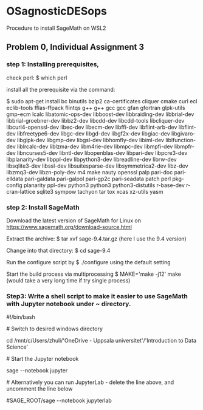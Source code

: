 # OSagnosticDESops
Procedure to install SageMath on WSL2

## Problem 0, Individual Assignment 3
### step 1: Installing prerequisites,  
check perl: $ which perl

install all the prerequisite via the command: 

$ sudo apt-get install  bc binutils bzip2 ca-certificates cliquer cmake curl ecl eclib-tools fflas-ffpack flintqs g++ g++ gcc gcc gfan gfortran glpk-utils gmp-ecm lcalc libatomic-ops-dev libboost-dev libbraiding-dev libbrial-dev libbrial-groebner-dev libbz2-dev libcdd-dev libcdd-tools libcliquer-dev libcurl4-openssl-dev libec-dev libecm-dev libffi-dev libflint-arb-dev libflint-dev libfreetype6-dev libgc-dev libgd-dev libgf2x-dev libgiac-dev libgivaro-dev libglpk-dev libgmp-dev libgsl-dev libhomfly-dev libiml-dev liblfunction-dev liblrcalc-dev liblzma-dev libm4rie-dev libmpc-dev libmpfi-dev libmpfr-dev libncurses5-dev libntl-dev libopenblas-dev libpari-dev libpcre3-dev libplanarity-dev libppl-dev libpython3-dev libreadline-dev librw-dev libsqlite3-dev libssl-dev libsuitesparse-dev libsymmetrica2-dev libz-dev libzmq3-dev libzn-poly-dev m4 make nauty openssl palp pari-doc pari-elldata pari-galdata pari-galpol pari-gp2c pari-seadata patch perl pkg-config planarity ppl-dev python3 python3 python3-distutils r-base-dev r-cran-lattice sqlite3 sympow tachyon tar tox xcas xz-utils yasm

### step 2: Install SageMath
Download the latest version of SageMath for Linux on https://www.sagemath.org/download-source.html

Extract the archive: $ tar xvf sage-9.4.tar.gz (here I use the 9.4 version)

Change into that directory: $ cd sage-9.4

Run the configure script by $ ./configure using the default setting

Start the build process via multiprocessing $ MAKE='make -j12' make (would take a very long time if try single process)

### Step3: Write a shell script to make it easier to use SageMath with Jupyter notebook under ~ directory.
#!/bin/bash

\# Switch to desired windows directory

cd /mnt/c/Users/zhuli/'OneDrive - Uppsala universitet'/'Introduction to Data Science'

\# Start the Jupyter notebook

sage  --notebook jupyter

\# Alternatively you can run JupyterLab - delete the line above, and uncomment the line below

#SAGE_ROOT/sage --notebook jupyterlab
